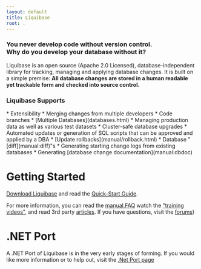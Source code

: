 ```yaml
---
layout: default
title: Liquibase
root: .
---
```


### You never develop code without version control.<br>Why do you develop your database without it?

Liquibase is an open source (Apache 2.0 Licensed), database-independent library for tracking, managing and applying database changes. It is built on a simple premise: **All database changes are stored in a human readable yet trackable form and checked into source control.**

### Liquibase Supports

<p>
* Extensibility
* Merging changes from multiple developers
* Code branches
* [Multiple Databases](databases.html)
* Managing production data as well as various test datasets
* Cluster-safe database upgrades
* Automated updates or generation of SQL scripts that can be approved and applied by a DBA
* [Update rollbacks](manual/rollback.html)
* Database "[diff](manual:diff)"s
* Generating starting change logs from existing databases
* Generating [database change documentation](manual:dbdoc)
</p>

# Getting Started #

[Download Liquibase](download.html) and read the [Quick-Start Guide](training.html).

For more information, you can read the [manual](manual/home.html),[FAQ](faq.html) watch the ["training videos"](training.html), and read 3rd party [articles](articles.html). If you have questions, visit the [forums](forums.html))


# .NET Port #

A .NET Port of Liquibase is in the very early stages of forming.  If you would like more information or to help out, visit the [.Net Port page](dotnetport.html)